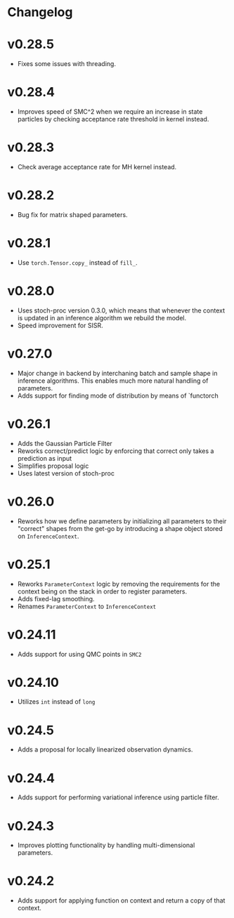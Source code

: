 # Changelog

# v0.28.5
 - Fixes some issues with threading.

# v0.28.4
 - Improves speed of SMC^2 when we require an increase in state particles by checking acceptance rate threshold in kernel instead.

# v0.28.3
 - Check average acceptance rate for MH kernel instead.

# v0.28.2
 - Bug fix for matrix shaped parameters.

# v0.28.1
 - Use `torch.Tensor.copy_` instead of `fill_`.

# v0.28.0
 - Uses stoch-proc version 0.3.0, which means that whenever the context is updated in an inference algorithm we rebuild the model.
 - Speed improvement for SISR.

# v0.27.0
 - Major change in backend by interchaning batch and sample shape in inference algorithms. This enables much more natural handling of parameters.
 - Adds support for finding mode of distribution by means of `functorch

# v0.26.1
 - Adds the Gaussian Particle Filter
 - Reworks correct/predict logic by enforcing that correct only takes a prediction as input
 - Simplifies proposal logic
 - Uses latest version of stoch-proc

# v0.26.0
 - Reworks how we define parameters by initializing all parameters to their "correct" shapes from the get-go by introducing a shape object stored on `InferenceContext`.

# v0.25.1
 - Reworks `ParameterContext` logic by removing the requirements for the context being on the stack in order to register parameters.
 - Adds fixed-lag smoothing.
 - Renames `ParameterContext` to `InferenceContext`

# v0.24.11
 - Adds support for using QMC points in `SMC2`

# v0.24.10
 - Utilizes `int` instead of `long`

# v0.24.5
 - Adds a proposal for locally linearized observation dynamics.

# v0.24.4
 - Adds support for performing variational inference using particle filter.

# v0.24.3
 - Improves plotting functionality by handling multi-dimensional parameters.

# v0.24.2
 - Adds support for applying function on context and return a copy of that context.

